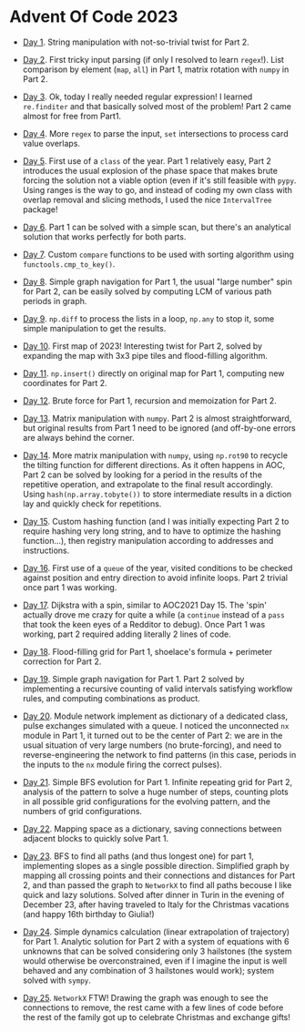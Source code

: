 # Advent Of Code 2023

* [Day 1](Day01.ipynb). String manipulation with not-so-trivial twist for Part 2.

* [Day 2](Day02.ipynb). First tricky input parsing (if only I resolved to learn `regex`!). List comparison by element (`map`, `all`) in Part 1, matrix rotation with `numpy` in Part 2.

* [Day 3](Day03.ipynb). Ok, today I really needed regular expression! I learned `re.finditer` and that basically solved most of the problem! Part 2 came almost for free from Part1.

* [Day 4](Day04.ipynb). More `regex` to parse the input, `set` intersections to process card value overlaps.

* [Day 5](Day05.ipynb). First use of a `class` of the year. Part 1 relatively easy, Part 2 introduces the usual explosion of the phase space that makes brute forcing the solution not a viable option (even if it's still feasible with `pypy`. Using ranges is the way to go, and instead of coding my own class with overlap removal and slicing methods, I used the nice `IntervalTree` package!

* [Day 6](Day06.ipynb). Part 1 can be solved with a simple scan, but there's an analytical solution that works perfectly for both parts.

* [Day 7](Day07.ipynb). Custom `compare` functions to be used with sorting algorithm using `functools.cmp_to_key()`.

* [Day 8](Day08.ipynb). Simple graph navigation for Part 1, the usual "large number" spin for Part 2, can be easily solved by computing LCM of various path periods in graph.

* [Day 9](Day09.ipynb). `np.diff` to process the lists in a loop, `np.any` to stop it, some simple manipulation to get the results.

* [Day 10](Day10.ipynb). First map of 2023! Interesting twist for Part 2, solved by expanding the map with 3x3 pipe tiles and flood-filling algorithm.

* [Day 11](Day11.ipynb). `np.insert()` directly on original map for Part 1, computing new coordinates for Part 2. 

* [Day 12](Day12.ipynb). Brute force for Part 1, recursion and memoization for Part 2.

* [Day 13](Day13.ipynb). Matrix manipulation with `numpy`. Part 2 is almost straightforward, but original results from Part 1 need to be ignored (and off-by-one errors are always behind the corner.

* [Day 14](Day14.ipynb). More matrix manipulation with `numpy`, using `np.rot90` to recycle the tilting function for different directions. As it often happens in AOC, Part 2 can be solved by looking for a period in the results of the repetitive operation, and extrapolate to the final result accordingly. Using `hash(np.array.tobyte())` to store intermediate results in a diction lay and quickly check for repetitions.

* [Day 15](Day15.ipynb). Custom hashing function (and I was initially expecting Part 2 to require hashing very long string, and to have to optimize the hashing function...), then registry manipulation according to addresses and instructions.

* [Day 16](Day16.ipynb). First use of a `queue` of the year, visited conditions to be checked against position and entry direction to avoid infinite loops. Part 2 trivial once part 1 was working.

* [Day 17](Day17.ipynb). Dijkstra with a spin, similar to AOC2021 Day 15. The 'spin' actually drove me crazy for quite a while (a `continue` instead of a `pass` that took the keen eyes of a Redditor to debug). Once Part 1 was working, part 2 required adding literally 2 lines of code.

* [Day 18](Day18.ipynb). Flood-filling grid for Part 1, shoelace's formula + perimeter correction for Part 2.

* [Day 19](Day19.ipynb). Simple graph navigation for Part 1. Part 2 solved by implementing a recursive counting of valid intervals satisfying workflow rules, and computing combinations as product.

* [Day 20](Day20.ipynb). Module network implement as dictionary of a dedicated class, pulse exchanges simulated with a queue. I noticed the unconnected `nx` module in Part 1, it turned out to be the center of Part 2: we are in the usual situation of very large numbers (no brute-forcing), and need to reverse-engineering the network to find patterns (in this case, periods in the inputs to the `nx` module firing the correct pulses).

* [Day 21](Day21.ipynb). Simple BFS evolution for Part 1. Infinite repeating grid for Part 2, analysis of the pattern to solve a huge number of steps, counting plots in all possible grid configurations for the evolving pattern, and the numbers of grid configurations.

* [Day 22](Day22.ipynb). Mapping space as a dictionary, saving connections between adjacent blocks to quickly solve Part 1.

* [Day 23](Day23.ipynb). BFS to find all paths (and thus longest one) for part 1, implementing slopes as a single possible direction. Simplified graph by mapping all crossing points and their connections and distances for Part 2, and than passed the graph to `NetworkX` to find all paths becouse I like quick and lazy solutions. Solved after dinner in Turin in the evening of December 23, after having traveled to Italy for the Christmas vacations (and happy 16th birthday to Giulia!)

* [Day 24](Day24.ipynb). Simple dynamics calculation (linear extrapolation of trajectory) for Part 1. Analytic solution for Part 2 with a system of equations with 6 unknowns that can be solved considering only 3 hailstones (the system would otherwise be overconstrained, even if I imagine the input is well behaved and any combination of 3 hailstones would work); system solved with `sympy`.

* [Day 25](Day25.ipynb). `NetworkX` FTW! Drawing the graph was enough to see the connections to remove, the rest came with a few lines of code before the rest of the family got up to celebrate Christmas and exchange gifts!
